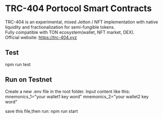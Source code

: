 # TRC-404 Portocol Smart Contracts
TRC-404 is an experimental, mixed Jetton / NFT implementation with native liquidity and fractionalization for semi-fungible tokens.  
Fully compatible with TON ecosystem(wallet, NFT market, DEX).  
Official website: https://trc-404.xyz  


## Test
npm run test

## Run on Testnet
Create a new .env file in the root folder.
Input content like this:
mnemonics_1="your wallet1 key word"
mnemonics_2="your wallet2 key word"

save this file,then run:
npm run start
